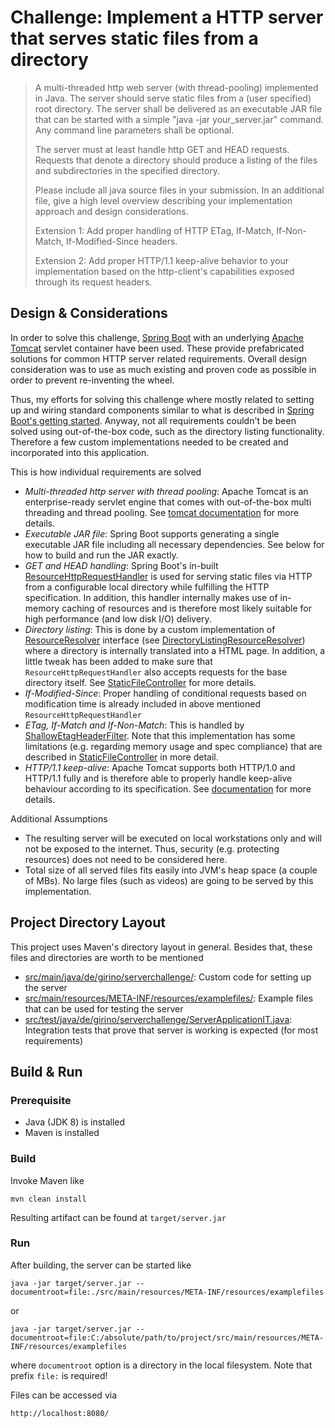 # Challenge: Implement a HTTP server that serves static files from a directory


> A multi-threaded http web server (with thread-pooling) implemented in Java. The server should serve static files from a (user specified) root directory. The server shall be delivered as an executable JAR file that can be started with a simple "java -jar your_server.jar" command. Any command line parameters shall be optional.
> 
> The server must at least handle http GET and HEAD requests. Requests that denote a directory should produce a listing of the files and subdirectories in the specified directory.
>
> Please include all java source files in your submission. In an additional file, give a high level overview describing your implementation approach and design considerations.
> 
> Extension 1: Add proper handling of HTTP ETag, If-Match, If-Non-Match, If-Modified-Since headers.
> 
> Extension 2: Add proper HTTP/1.1 keep-alive behavior to your implementation based on the http-client's capabilities exposed through its request headers.


## Design & Considerations
In order to solve this challenge, [Spring Boot](https://projects.spring.io/spring-boot/) with an underlying 
[Apache Tomcat](http://tomcat.apache.org/) servlet container have been used. These provide prefabricated solutions for
common HTTP server related requirements. Overall design consideration was to use as much existing and proven code as possible
in order to prevent re-inventing the wheel. 

Thus, my efforts for solving this challenge where mostly related to setting up and wiring standard components similar to
what is described in [Spring Boot's getting started](https://spring.io/guides/gs/spring-boot/).
Anyway, not all requirements couldn't be been solved using out-of-the-box code, such as the directory listing functionality. 
Therefore a few custom implementations needed to be created and incorporated into this application.

This is how individual requirements are solved

* _Multi-threaded http server with thread pooling_: Apache Tomcat is an enterprise-ready servlet engine that comes with out-of-the-box multi threading and thread pooling.
    See [tomcat documentation](http://tomcat.apache.org/tomcat-8.0-doc/config/executor.html) for more details.
* _Executable JAR file_: Spring Boot supports generating a single executable JAR file including all necessary dependencies. See below for how to build and run the JAR exactly.
* _GET and HEAD handling_: Spring Boot's in-built [ResourceHttpRequestHandler](http://docs.spring.io/spring/docs/current/javadoc-api/org/springframework/web/servlet/resource/ResourceHttpRequestHandler.html) 
    is used for serving static files via HTTP from a configurable local directory while fulfilling the HTTP specification. 
    In addition, this handler internally makes use of in-memory caching of resources and is therefore most likely suitable for high performance (and low disk I/O) delivery. 
* _Directory listing_: This is done by a custom implementation of [ResourceResolver](http://docs.spring.io/spring/docs/current/javadoc-api/org/springframework/web/servlet/resource/ResourceResolver.html) 
    interface (see [DirectoryListingResourceResolver](./src/main/java/de/girino/serverchallenge/DirectoryListingResourceResolver.java))
    where a directory is internally translated into a HTML page. In addition, a little tweak has been added to make sure 
    that `ResourceHttpRequestHandler` also accepts requests for the base directory itself. See [StaticFileController](./src/main/java/de/girino/serverchallenge/StaticFileController.java)
    for more details.
* _If-Modified-Since_: Proper handling of conditional requests based on modification time is already included in above mentioned `ResourceHttpRequestHandler`
* _ETag, If-Match and If-Non-Match_: This is handled by [ShallowEtagHeaderFilter](http://docs.spring.io/spring/docs/current/javadoc-api/org/springframework/web/filter/ShallowEtagHeaderFilter.html). 
    Note that this implementation has some limitations (e.g. regarding memory usage and spec compliance) that are described in [StaticFileController](./src/main/java/de/girino/serverchallenge/StaticFileController.java) in more detail. 
* _HTTP/1.1 keep-alive_: Apache Tomcat supports both HTTP/1.0 and HTTP/1.1 fully and is therefore able to properly handle 
  keep-alive behaviour according to its specification. See [documentation](https://tomcat.apache.org/tomcat-8.0-doc/config/http.html#HTTP/1.1_and_HTTP/1.0_Support) for more details. 

Additional Assumptions
* The resulting server will be executed on local workstations only and will not be exposed to the internet. Thus, security (e.g. protecting resources) does not need to be considered here.
* Total size of all served files fits easily into JVM's heap space (a couple of MBs). No large files (such as videos) are going to be served by this implementation.

## Project Directory Layout

This project uses Maven's directory layout in general. Besides that, these files and directories are worth to be mentioned

* [src/main/java/de/girino/serverchallenge/](src/main/java/de/girino/serverchallenge/): Custom code for setting up the server
* [src/main/resources/META-INF/resources/examplefiles/](src/main/resources/META-INF/resources/examplefiles/): Example files that can be used for testing the server
* [src/test/java/de/girino/serverchallenge/ServerApplicationIT.java](src/test/java/de/girino/serverchallenge/ServerApplicationIT.java): Integration tests that prove that server is working is expected (for most requirements)


## Build & Run


### Prerequisite
- Java (JDK 8) is installed
- Maven is installed


### Build

Invoke Maven like 

    mvn clean install
		
Resulting artifact can be found at `target/server.jar`		

### Run

After building, the server can be started like

    java -jar target/server.jar --documentroot=file:./src/main/resources/META-INF/resources/examplefiles
or

    java -jar target/server.jar --documentroot=file:C:/absolute/path/to/project/src/main/resources/META-INF/resources/examplefiles

where `documentroot` option is a directory in the local filesystem. Note that prefix `file:` is required!

Files can be accessed via

    http://localhost:8080/